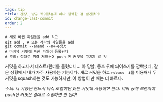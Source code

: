```yaml
---
tags: tip
title: 젠장, 방금 커밋했는데 하나 깜빡한 걸 발견했어!
id: change-last-commit
order: 2
---
```


```git
# 새로 바뀐 파일들을 add 하고
git add . # 또는 각각의 파일들을 add
git commit --amend --no-edit
# 마지막 커밋에 바뀐 파일이 등록된다
# 주의: 절대로 원격 저장소에 push 된 커밋을 고치지 말 것
```

커밋을 하고나서 테스트/린터를 돌렸더니... 아 망할, 등호 뒤에 띄어쓰기를 깜빡했네, 같은 상황에서 내가 자주 사용하는 기능이다. 새로 커밋을 하고 `rebase -i`를 이용해서 두 커밋을 squash하는 것도 가능하지만, 이 방법이 만 배는 더 빠르다.

*주의: 이 기능은 반드시 아직 로컬에만 있는 커밋에 사용해야 한다. 이미 공개 브랜치에 push된 커밋은 절대로 수정하면 안 된다!*